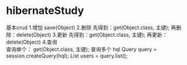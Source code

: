 # hibernateStudy
基本crud
    1.增加
         save(Object)
    2.删除
        先得到：get(Object.class, 主键);
        再删除：delete(Object)
    3.更新
        先得到：get(Object.class, 主键);
        再更新：delete(Object)
    4.查询    
        查询单个：
            get(Object.class, 主键);
        查询多个
            hql
             Query query = session.createQuery(hql);
             List<Object> users = query.list();
                  
        